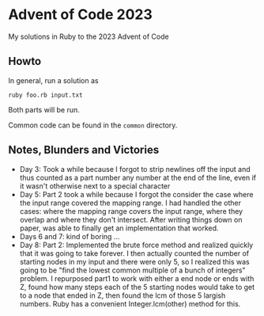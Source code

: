 Advent of Code 2023
============================

My solutions in Ruby to the 2023 Advent of Code

Howto
---------
In general, run a solution as

```console
ruby foo.rb input.txt
```

Both parts will be run.

Common code can be found in the `common` directory.

Notes, Blunders and Victories
--------------------------------

* Day 3: Took a while because I forgot to strip newlines off the input and thus counted as a part number
  any number at the end of the line, even if it wasn't otherwise next to a special character
* Day 5: Part 2 took a while because I forgot the consider the case where the input range covered
  the mapping range.  I had handled the other cases: where the mapping range covers the input range,
  where they overlap and where they don't intersect. After writing things down on paper, was able to
  finally get an implementation that worked.
* Days 6 and 7: kind of boring ...
* Day 8: Part 2: Implemented the brute force method and realized quickly that it was going to take
  forever. I then actually counted the number of starting nodes in my input and there were only 5,
  so I realized this was going to be "find the lowest common multiple of a bunch of integers" problem.
  I repurposed part1 to work with either a end node or ends with Z, found how many steps each of the
  5 starting nodes would take to get to a node that ended in Z, then found the lcm of those 5 largish
  numbers. Ruby has a convenient Integer.lcm(other) method for this.
